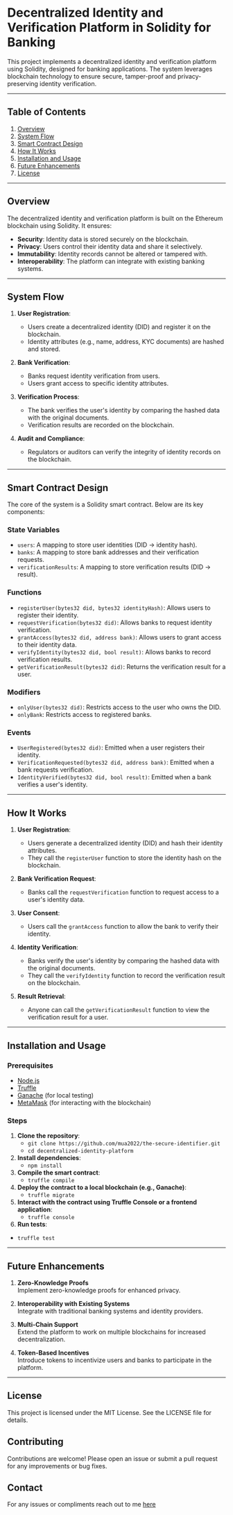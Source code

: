 # Decentralized Identity and Verification Platform in Solidity for Banking

This project implements a decentralized identity and verification platform using Solidity, designed for banking applications. The system leverages blockchain technology to ensure secure, tamper-proof and privacy-preserving identity verification.

---

## Table of Contents
1. [Overview](#overview)
2. [System Flow](#system-flow)
3. [Smart Contract Design](#smart-contract-design)
4. [How It Works](#how-it-works)
5. [Installation and Usage](#installation-and-usage)
6. [Future Enhancements](#future-enhancements)
7. [License](#license)

---

## Overview

The decentralized identity and verification platform is built on the Ethereum blockchain using Solidity. It ensures:
- **Security**: Identity data is stored securely on the blockchain.
- **Privacy**: Users control their identity data and share it selectively.
- **Immutability**: Identity records cannot be altered or tampered with.
- **Interoperability**: The platform can integrate with existing banking systems.

---

## System Flow

1. **User Registration**:
   - Users create a decentralized identity (DID) and register it on the blockchain.
   - Identity attributes (e.g., name, address, KYC documents) are hashed and stored.

2. **Bank Verification**:
   - Banks request identity verification from users.
   - Users grant access to specific identity attributes.

3. **Verification Process**:
   - The bank verifies the user's identity by comparing the hashed data with the original documents.
   - Verification results are recorded on the blockchain.

4. **Audit and Compliance**:
   - Regulators or auditors can verify the integrity of identity records on the blockchain.

---

## Smart Contract Design

The core of the system is a Solidity smart contract. Below are its key components:

### State Variables
- `users`: A mapping to store user identities (DID → identity hash).
- `banks`: A mapping to store bank addresses and their verification requests.
- `verificationResults`: A mapping to store verification results (DID → result).

### Functions
- `registerUser(bytes32 did, bytes32 identityHash)`: Allows users to register their identity.
- `requestVerification(bytes32 did)`: Allows banks to request identity verification.
- `grantAccess(bytes32 did, address bank)`: Allows users to grant access to their identity data.
- `verifyIdentity(bytes32 did, bool result)`: Allows banks to record verification results.
- `getVerificationResult(bytes32 did)`: Returns the verification result for a user.

### Modifiers
- `onlyUser(bytes32 did)`: Restricts access to the user who owns the DID.
- `onlyBank`: Restricts access to registered banks.

### Events
- `UserRegistered(bytes32 did)`: Emitted when a user registers their identity.
- `VerificationRequested(bytes32 did, address bank)`: Emitted when a bank requests verification.
- `IdentityVerified(bytes32 did, bool result)`: Emitted when a bank verifies a user's identity.

---

## How It Works

1. **User Registration**:
   - Users generate a decentralized identity (DID) and hash their identity attributes.
   - They call the `registerUser` function to store the identity hash on the blockchain.

2. **Bank Verification Request**:
   - Banks call the `requestVerification` function to request access to a user's identity data.

3. **User Consent**:
   - Users call the `grantAccess` function to allow the bank to verify their identity.

4. **Identity Verification**:
   - Banks verify the user's identity by comparing the hashed data with the original documents.
   - They call the `verifyIdentity` function to record the verification result on the blockchain.

5. **Result Retrieval**:
   - Anyone can call the `getVerificationResult` function to view the verification result for a user.

---

## Installation and Usage

### Prerequisites
- [Node.js](https://nodejs.org/)
- [Truffle](https://trufflesuite.com/)
- [Ganache](https://trufflesuite.com/ganache/) (for local testing)
- [MetaMask](https://metamask.io/) (for interacting with the blockchain)

### Steps
1. **Clone the repository**:
   - `git clone https://github.com/mua2022/the-secure-identifier.git`
   - `cd decentralized-identity-platform`
2. **Install dependencies**:
    - `npm install`
3. **Compile the smart contract**:
   - `truffle compile`
4. **Deploy the contract to a local blockchain (e.g., Ganache)**:
    - `truffle migrate`
5. **Interact with the contract using Truffle Console or a frontend application**:
    - `truffle console`
6. **Run tests**:
  - `truffle test`
---
 ## Future Enhancements
   
1. **Zero-Knowledge Proofs**  
   Implement zero-knowledge proofs for enhanced privacy.

2. **Interoperability with Existing Systems**  
   Integrate with traditional banking systems and identity providers.

3. **Multi-Chain Support**  
   Extend the platform to work on multiple blockchains for increased decentralization.

4. **Token-Based Incentives**  
   Introduce tokens to incentivize users and banks to participate in the platform.
  
---

## License

This project is licensed under the MIT License. See the LICENSE file for details.

## Contributing

Contributions are welcome! Please open an issue or submit a pull request for any improvements or bug fixes.

## Contact

For any issues or compliments reach out to me [here](muaemmanuel2022@gmail.com)
